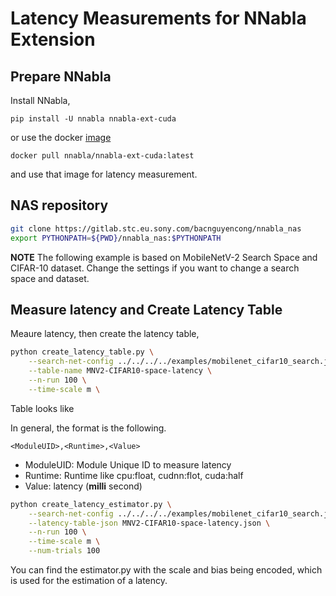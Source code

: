 # Latency Measurements for NNabla Extension

## Prepare NNabla

Install NNabla, 
```
pip install -U nnabla nnabla-ext-cuda
```

or use the docker [image](https://hub.docker.com/r/nnabla/nnabla-ext-cuda/tags)

```
docker pull nnabla/nnabla-ext-cuda:latest
```

and use that image for latency measurement.

## NAS repository

```bash
git clone https://gitlab.stc.eu.sony.com/bacnguyencong/nnabla_nas
export PYTHONPATH=${PWD}/nnabla_nas:$PYTHONPATH
```

**NOTE** 
The following example is based on MobileNetV-2 Search Space and CIFAR-10 dataset. 
Change the settings if you want to change a search space and dataset.


## Measure latency and Create Latency Table

Meaure latency, then create the latency table, 

```bash
python create_latency_table.py \
    --search-net-config ../../../../examples/mobilenet_cifar10_search.json \
    --table-name MNV2-CIFAR10-space-latency \
    --n-run 100 \
    --time-scale m \
```

Table looks like

In general, the format is the following.

```
<ModuleUID>,<Runtime>,<Value>
```

- ModuleUID: Module Unique ID to measure latency
- Runtime: Runtime like cpu:float, cudnn:flot, cuda:half
- Value: latency (**milli** second)


```bash
python create_latency_estimator.py \
    --search-net-config ../../../../examples/mobilenet_cifar10_search.json \
    --latency-table-json MNV2-CIFAR10-space-latency.json \
    --n-run 100 \
    --time-scale m \
    --num-trials 100
```

You can find the estimator.py with the scale and bias being encoded, 
which is used for the estimation of a latency.

